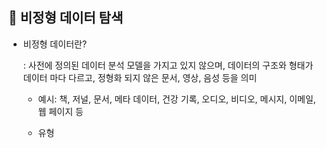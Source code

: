 ## 🔎 비정형 데이터 탐색

- 비정형 데이터란?

  : 사전에 정의된 데이터 분석 모델을 가지고 있지 않으며, 데이터의 구조와 형태가 데이터 마다 다르고, 정형화 되지 않은 문서, 영상, 음성 등을 의미

  - 예시: 책, 저널, 문서, 메타 데이터, 건강 기록, 오디오, 비디오, 메시지, 이메일, 웹 페이지 등

  - 유형

    